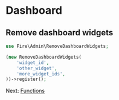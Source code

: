 # Dashboard

## Remove dashboard widgets

```php
use Fire\Admin\RemoveDashboardWidgets;

(new RemoveDashboardWidgets(
    'widget_id',
    'other_widget',
    'more_widget_ids',
))->register();
```

Next: [Functions](functions.md)

